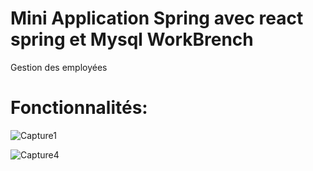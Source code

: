 # Mini Application Spring avec  react   spring et Mysql WorkBrench

  Gestion des employées 
  
# Fonctionnalités:

![Capture1](https://user-images.githubusercontent.com/39752128/118378018-52a7a980-b5c0-11eb-9ef2-c9ace757f84c.JPG)



![Capture4](https://user-images.githubusercontent.com/39752128/118378028-60f5c580-b5c0-11eb-8b84-8672e3e65524.JPG)

                           
                           
                           
                           
                           
                           
                           
